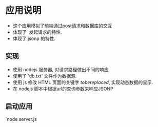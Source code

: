 # 应用说明
* 这个应用模拟了前端通过post请求和数据库的交互
* 体现了 <img> 发起请求的特性.
* 体现了 jsonp 的特性.

## 实现
* 使用 nodejs 服务器, 对请求路径做出不同的响应
* 使用了 'db.txt' 文件作为数据源.
* 使用 js 修改 HTML 页面的关键字 $tobereplaced$, 实现动态数据的显示.
* 在 nodejs 脚本中根据url的查询参数来响应JSONP

## 启动应用

`node server.js



